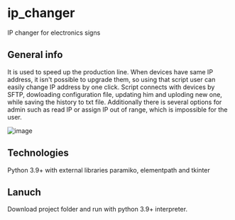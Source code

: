 # ip_changer
IP changer for electronics signs

## General info
It is used to speed up the production line. When devices have same IP address, it isn't possible to upgrade them, so using that script user can easily change IP address by one click. 
Script connects with devices by SFTP, dowloading configuration file, updating him and uploding new one, while saving the history to txt file. Additionally there is several options for admin such as read IP or assign IP out of range, which is impossible for the user. 

![image](https://github.com/mbiedrzycki/ip_changer/assets/106558286/3a11031a-5ebe-405d-b604-9dde88046b41)

## Technologies
Python 3.9+ with external libraries paramiko, elementpath and tkinter

## Lanuch
Download project folder and run with python 3.9+ interpreter. 

